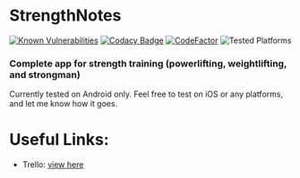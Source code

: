 # StrengthNotes

[![Known Vulnerabilities](https://snyk.io/test/github/Strength-Notes/StrengthNotes/badge.svg?targetFile=package.json)](https://snyk.io/test/github/Strength-Notes/StrengthNotes?targetFile=package.json)
[![Codacy Badge](https://api.codacy.com/project/badge/Grade/929fbee15b984413afb83763ddb419ba)](https://app.codacy.com/gh/Strength-Notes/StrengthNotes?utm_source=github.com&utm_medium=referral&utm_content=Strength-Notes/StrengthNotes&utm_campaign=Badge_Grade_Dashboard)
[![CodeFactor](https://www.codefactor.io/repository/github/strength-notes/strengthnotes/badge)](https://www.codefactor.io/repository/github/strength-notes/strengthnotes)
![Tested Platforms](https://img.shields.io/static/v1.svg?label=tested%20platforms&message=android&color=red)

### Complete app for strength training (powerlifting, weightlifting, and strongman)

Currently tested on Android only. Feel free to test on iOS or any platforms, and let me know how it goes.

# Useful Links:

- Trello: [view here](https://trello.com/b/vJDhafyT/strengthnotes)
